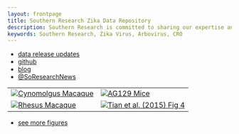 ```yaml
---
layout: frontpage
title: Southern Research Zika Data Repository
description: Southern Research is committed to sharing our expertise and our open access data (data generated with internal or public funding) with the Zika community. 
keywords: Southern Research, Zika Virus, Arbovirus, CRO
---
```


<div class="navbar">
  <div class="navbar-inner">
      <ul class="nav">
          <li><a href="https://bit.ly/SR-Zika">data release updates</a></li>
          <li><a href="https://github.com/Southern-Research">github</a></li>
          <li><a href="http://www.southernresearch.org/zika-virus/">blog</a></li>
          <li><a href="https://twitter.com/SoResearchNews">@SoResearchNews</a></li>
      </ul>
  </div>
</div>

<table class="wide">
<tr>
  <td class="left">
    <a href="pages/publpics/cyno.html">
        <img src="assets/publpics/cyno.png" alt="Cynomolgus Macaque" title="Cynomolgus Macaque"/>
    </a>
  </td>
  <td class="right">
    <a href="pages/publpics/AG129.html">
        <img src="assets/publpics/AG129.png" alt="AG129 Mice" title="AG129 Mice"/>
    </a>
  </td>
</tr>
<tr>
  <td class="left">
    <a href="pages/publpics/Rhesus">
        <img src="assets/publpics/Rhesus.png" alt="Rhesus Macaque" title="Rhesus Macaque"/>
    </a>
  </td>
  <td class="right">
    <a href="pages/publpics/isletc6_fig4.html">
        <img src="assets/publpics/isletc6_fig4.png" alt="Tian et al. (2015) Fig 4" title="Tian et al. (2015) Fig 4"/>
    </a>
  </td>
</tr>
</table>

<div class="navbar">
  <div class="navbar-inner">
      <ul class="nav">
          <li><a href="morefigs.html">see more figures</a></li>
      </ul>
  </div>
</div>

